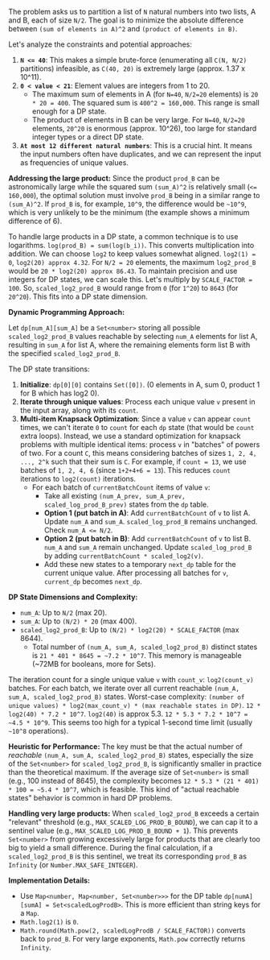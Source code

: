 The problem asks us to partition a list of `N` natural numbers into two lists, A and B, each of size `N/2`. The goal is to minimize the absolute difference between `(sum of elements in A)^2` and `(product of elements in B)`.

Let's analyze the constraints and potential approaches:
1.  **`N <= 40`**: This makes a simple brute-force (enumerating all `C(N, N/2)` partitions) infeasible, as `C(40, 20)` is extremely large (approx. 1.37 x 10^11).
2.  **`0 < value < 21`**: Element values are integers from 1 to 20.
    *   The maximum sum of elements in A (for `N=40`, `N/2=20` elements) is `20 * 20 = 400`. The squared sum is `400^2 = 160,000`. This range is small enough for a DP state.
    *   The product of elements in B can be very large. For `N=40`, `N/2=20` elements, `20^20` is enormous (approx. 10^26), too large for standard integer types or a direct DP state.
3.  **`At most 12 different natural numbers`**: This is a crucial hint. It means the input numbers often have duplicates, and we can represent the input as frequencies of unique values.

**Addressing the large product:**
Since the product `prod_B` can be astronomically large while the squared sum `(sum_A)^2` is relatively small (`<= 160,000`), the optimal solution must involve `prod_B` being in a similar range to `(sum_A)^2`. If `prod_B` is, for example, `10^9`, the difference would be `~10^9`, which is very unlikely to be the minimum (the example shows a minimum difference of 6).

To handle large products in a DP state, a common technique is to use logarithms.
`log(prod_B) = sum(log(b_i))`. This converts multiplication into addition.
We can choose `log2` to keep values somewhat aligned.
`log2(1) = 0`, `log2(20) approx 4.32`.
For `N/2 = 20` elements, the maximum `log2_prod_B` would be `20 * log2(20) approx 86.43`.
To maintain precision and use integers for DP states, we can scale this. Let's multiply by `SCALE_FACTOR = 100`.
So, `scaled_log2_prod_B` would range from `0` (for `1^20`) to `8643` (for `20^20`). This fits into a DP state dimension.

**Dynamic Programming Approach:**

Let `dp[num_A][sum_A]` be a `Set<number>` storing all possible `scaled_log2_prod_B` values reachable by selecting `num_A` elements for list A, resulting in `sum_A` for list A, where the remaining elements form list B with the specified `scaled_log2_prod_B`.

The DP state transitions:
1.  **Initialize**: `dp[0][0]` contains `Set([0])`. (0 elements in A, sum 0, product 1 for B which has log2 0).
2.  **Iterate through unique values**: Process each unique value `v` present in the input array, along with its `count`.
3.  **Multi-item Knapsack Optimization**: Since a value `v` can appear `count` times, we can't iterate `0` to `count` for each `dp` state (that would be `count` extra loops). Instead, we use a standard optimization for knapsack problems with multiple identical items: process `v` in "batches" of powers of two. For a count `C`, this means considering batches of sizes `1, 2, 4, ..., 2^k` such that their sum is `C`. For example, if `count = 13`, we use batches of `1, 2, 4, 6` (since `1+2+4+6 = 13`). This reduces `count` iterations to `log2(count)` iterations.
    *   For each batch of `currentBatchCount` items of value `v`:
        *   Take all existing `(num_A_prev, sum_A_prev, scaled_log_prod_B_prev)` states from the `dp` table.
        *   **Option 1 (put batch in A)**: Add `currentBatchCount` of `v` to list A. Update `num_A` and `sum_A`. `scaled_log_prod_B` remains unchanged. Check `num_A <= N/2`.
        *   **Option 2 (put batch in B)**: Add `currentBatchCount` of `v` to list B. `num_A` and `sum_A` remain unchanged. Update `scaled_log_prod_B` by adding `currentBatchCount * scaled_log2(v)`.
        *   Add these new states to a temporary `next_dp` table for the current unique value. After processing all batches for `v`, `current_dp` becomes `next_dp`.

**DP State Dimensions and Complexity:**
*   `num_A`: Up to `N/2` (max 20).
*   `sum_A`: Up to `(N/2) * 20` (max 400).
*   `scaled_log2_prod_B`: Up to `(N/2) * log2(20) * SCALE_FACTOR` (max 8644).
    *   Total number of `(num_A, sum_A, scaled_log2_prod_B)` distinct states is `21 * 401 * 8645 = ~7.2 * 10^7`. This memory is manageable (~72MB for booleans, more for Sets).

The iteration count for a single unique value `v` with `count_v`:
`log2(count_v)` batches. For each batch, we iterate over all current reachable `(num_A, sum_A, scaled_log2_prod_B)` states.
Worst-case complexity: `(number of unique values) * log2(max_count_v) * (max reachable states in DP)`.
`12 * log2(40) * 7.2 * 10^7`.
`log2(40)` is approx 5.3.
`12 * 5.3 * 7.2 * 10^7 = ~4.5 * 10^9`. This seems too high for a typical 1-second time limit (usually `~10^8` operations).

**Heuristic for Performance:**
The key must be that the actual number of *reachable* `(num_A, sum_A, scaled_log2_prod_B)` states, especially the size of the `Set<number>` for `scaled_log2_prod_B`, is significantly smaller in practice than the theoretical maximum. If the average size of `Set<number>` is small (e.g., 100 instead of 8645), the complexity becomes `12 * 5.3 * (21 * 401) * 100 = ~5.4 * 10^7`, which is feasible. This kind of "actual reachable states" behavior is common in hard DP problems.

**Handling very large products:**
When `scaled_log2_prod_B` exceeds a certain "relevant" threshold (e.g., `MAX_SCALED_LOG_PROD_B_BOUND`), we can cap it to a sentinel value (e.g., `MAX_SCALED_LOG_PROD_B_BOUND + 1`). This prevents `Set<number>` from growing excessively large for products that are clearly too big to yield a small difference. During the final calculation, if a `scaled_log2_prod_B` is this sentinel, we treat its corresponding `prod_B` as `Infinity` (or `Number.MAX_SAFE_INTEGER`).

**Implementation Details:**
*   Use `Map<number, Map<number, Set<number>>>` for the DP table `dp[numA][sumA] = Set<scaledLogProdB>`. This is more efficient than string keys for a `Map`.
*   `Math.log2(1)` is `0`.
*   `Math.round(Math.pow(2, scaledLogProdB / SCALE_FACTOR))` converts back to `prod_B`. For very large exponents, `Math.pow` correctly returns `Infinity`.